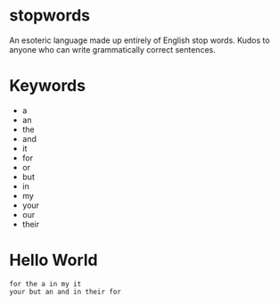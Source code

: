 # stopwords
An esoteric language made up entirely of English stop words. Kudos to anyone who can write grammatically correct sentences.

# Keywords
- a
- an
- the
- and
- it
- for
- or
- but
- in
- my
- your
- our
- their

# Hello World

```stopwords
for the a in my it
your but an and in their for
```
